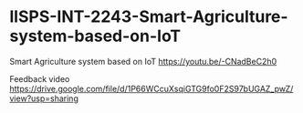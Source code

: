 # llSPS-INT-2243-Smart-Agriculture-system-based-on-IoT
Smart Agriculture system based on IoT
https://youtu.be/-CNadBeC2h0



Feedback video
https://drive.google.com/file/d/1P66WCcuXsqiGTG9fo0F2S97bUGAZ_pwZ/view?usp=sharing
